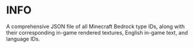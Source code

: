 # INFO
A comprehensive JSON file of all Minecraft Bedrock type IDs, along with their corresponding in-game rendered textures, English in-game text, and language IDs.